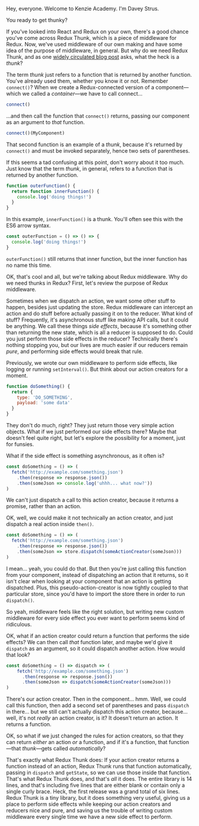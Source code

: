 Hey, everyone. Welcome to Kenzie Academy. I'm Davey Strus.

You ready to get thunky?

If you've looked into React and Redux on your own, there's a good chance you've come across Redux Thunk, which is a piece of middleware for Redux. Now, we've used middleware of our own making and have some idea of the purpose of middleware, in general. But why do we need Redux Thunk, and as one [widely circulated blog post](https://daveceddia.com/what-is-a-thunk/) asks, what the heck is a _thunk_?

The term _thunk_ just refers to a function that is returned by another function. You've already used them, whether you know it or not. Remember `connect()`? When we create a Redux-connected version of a component—which we called a _container_—we have to call connect...

```js
connect()
```

...and then call the function that `connect()` returns, passing our component as an argument to _that_ function.

```js
connect()(MyComponent)
```

That second function is an example of a _thunk_, because it's returned by `connect()` and must be invoked separately, hence two sets of parentheses.

If this seems a tad confusing at this point, don't worry about it too much. Just know that the term _thunk_, in general, refers to a function that is returned by another function.

```js
function outerFunction() {
  return function innerFunction() {
    console.log('doing things!')
  }
}
```

In this example, `innerFunction()` is a thunk. You'll often see this with the ES6 arrow syntax.

```js
const outerFunction = () => () => {
  console.log('doing things!')
}
```

`outerFunction()` still returns that inner function, but the inner function has no name this time.

OK, that's cool and all, but we're talking about Redux middleware. Why do we need thunks in Redux? First, let's review the purpose of Redux middleware.

Sometimes when we dispatch an action, we want some other stuff to happen, besides just updating the store. Redux middleware can intercept an action and do stuff before actually passing it on to the reducer. What kind of stuff? Frequently, it's asynchronous stuff like making API calls, but it could be anything. We call these things _side effects_, because it's something other than returning the new state, which is all a reducer is supposed to do. Could you just perform those side effects in the reducer? Technically there's nothing stopping you, but our lives are much easier if our reducers remain _pure_, and performing side effects would break that rule.

Previously, we wrote our own middleware to perform side effects, like logging or running `setInterval()`. But think about our action creators for a moment.

```js
function doSomething() {
  return {
    type: 'DO_SOMETHING',
    payload: 'some data'
  }
}
```

They don't do much, right? They just return those very simple action objects. What if we just performed our side effects there? Maybe that doesn't feel quite right, but let's explore the possibility for a moment, just for funsies.

What if the side effect is something asynchronous, as it often is?

```js
const doSomething = () => (
  fetch('http://example.com/something.json')
    .then(response => response.json())
    .then(someJson => console.log('uhhh... what now?'))
)
```

We can't just dispatch a call to this action creator, because it returns a promise, rather than an action.

OK, well, we could make it not technically an action creator, and just dispatch a real action inside `then()`.

```js
const doSomething = () => (
  fetch('http://example.com/something.json')
    .then(response => response.json())
    .then(someJson => store.dispatch(someActionCreator(someJson)))
)
```

I mean... yeah, you could do that. But then you're just calling this function from your component, instead of dispatching an action that it returns, so it isn't clear when looking at your component that an action is getting dispatched. Plus, this pseudo-action-creator is now tightly coupled to that particular store, since you'd have to import the store there in order to run `dispatch()`.

So yeah, middleware feels like the right solution, but writing new custom middleware for every side effect you ever want to perform seems kind of ridiculous.

OK, what if an action creator could return a function that performs the side effects? We can then call _that_ function later, and maybe we'd give it `dispatch` as an argument, so it could dispatch another action. How would that look?

```js
const doSomething = () => dispatch => (
    fetch('http://example.com/something.json')
      .then(response => response.json())
      .then(someJson => dispatch(someActionCreator(someJson)))
)
```

There's our action creator. Then in the component... hmm. Well, we could call this function, then add a second set of parentheses and pass `dispatch` in there... but we still can't actually dispatch this action creator, because... well, it's not _really_ an action creator, is it? It doesn't return an action. It returns a function.

OK, so what if we just changed the rules for action creators, so that they can return _either_ an action _or_ a function, and if it's a function, that function—that _thunk_—gets called _automatically_?

That's exactly what Redux Thunk does: If your action creator returns a function instead of an action, Redux Thunk runs that function automatically, passing in `dispatch` and `getState`, so we can use those inside that function. That's what Redux Thunk does, and that's _all_ it does. The entire library is 14 lines, and that's including five lines that are either blank or contain only a single curly brace. Heck, the first release was a grand total of six lines. Redux Thunk is a tiny library, but it does something very useful, giving us a place to perform side effects while keeping our action creators and reducers nice and pure, and saving us the trouble of writing custom middleware every single time we have a new side effect to perform.
